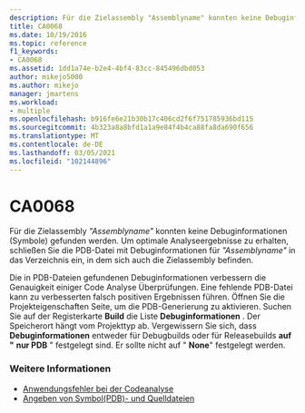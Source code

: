 ```yaml
---
description: Für die Zielassembly "Assemblyname" konnten keine Debuginformationen (Symbole) gefunden werden.
title: CA0068
ms.date: 10/19/2016
ms.topic: reference
f1_keywords:
- CA0068
ms.assetid: 1dd1a74e-b2e4-4bf4-83cc-845496dbd053
author: mikejo5000
ms.author: mikejo
manager: jmartens
ms.workload:
- multiple
ms.openlocfilehash: b916fe6e21b30b17c406cd2f6f751785936bd115
ms.sourcegitcommit: 4b323a8a8bfd1a1a9e84f4b4ca88fa8da690f656
ms.translationtype: MT
ms.contentlocale: de-DE
ms.lasthandoff: 03/05/2021
ms.locfileid: "102144896"
---
```

# <a name="ca0068"></a>CA0068

Für die Zielassembly *"Assemblyname"* konnten keine Debuginformationen (Symbole) gefunden werden. Um optimale Analyseergebnisse zu erhalten, schließen Sie die PDB-Datei mit Debuginformationen für *"Assemblyname"* in das Verzeichnis ein, in dem sich auch die Zielassembly befinden.

Die in PDB-Dateien gefundenen Debuginformationen verbessern die Genauigkeit einiger Code Analyse Überprüfungen. Eine fehlende PDB-Datei kann zu verbesserten falsch positiven Ergebnissen führen. Öffnen Sie die Projekteigenschaften Seite, um die PDB-Generierung zu aktivieren. Suchen Sie auf der Registerkarte **Build** die Liste **Debuginformationen** . Der Speicherort hängt vom Projekttyp ab. Vergewissern Sie sich, dass **Debuginformationen** entweder für Debugbuilds oder für Releasebuilds **auf "**  **nur PDB** " festgelegt sind. Er sollte nicht auf " **None**" festgelegt werden.

### <a name="see-also"></a>Weitere Informationen

- [Anwendungsfehler bei der Codeanalyse](../code-quality/code-analysis-application-errors.md)
- [Angeben von Symbol(PDB)- und Quelldateien](../debugger/specify-symbol-dot-pdb-and-source-files-in-the-visual-studio-debugger.md)
